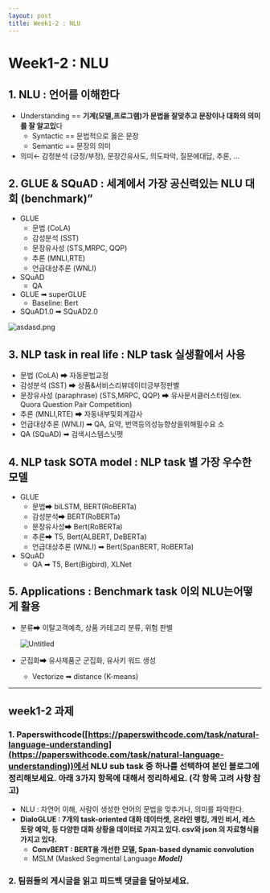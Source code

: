 ```yaml
---
layout: post
title: Week1-2 : NLU
---
```

# **Week1-2 : NLU**

## **1. NLU : 언어를 이해한다**

- Understanding  == **기계(모델,프로그램)가 문법을 잘맞추고 문장이나 대화의 의미를 잘 알고있**다
    - Syntactic == 문법적으로 옳은 문장
    - Semantic == 문장의 의미
- 의미← 감정분석 (긍정/부정), 문장간유사도, 의도파악, 질문에대답, 추론, …

## 2. GLUE & SQuAD : 세계에서 가장 공신력있는 NLU 대회 (benchmark)”

- GLUE
    - 문법 (CoLA)
    - 감성분석 (SST)
    - 문장유사성 (STS,MRPC, QQP)
    - 추론 (MNLI,RTE)
    - 언급대상추론 (WNLI)
- SQuAD
    - QA
- GLUE ➡ superGLUE
    - Baseline: Bert
- SQuAD1.0 ➡ SQuAD2.0

![asdasd.png](https://s3-us-west-2.amazonaws.com/secure.notion-static.com/e530600c-5d1f-4c82-97d5-31b99a62f844/asdasd.png)

## 3. NLP task in real life : NLP task 실생활에서 사용

- 문법 (CoLA) ➡ 자동문법교정
- 감성분석 (SST) ➡ 상품&서비스리뷰데이터긍부정판별
- 문장유사성 (paraphrase) (STS,MRPC, QQP) ➡ 유사문서클러스터링(ex. Quora Question Pair Competition)
- 추론 (MNLI,RTE) ➡ 자동내부및회계감사
- 언급대상추론 (WNLI) ➡ QA, 요약, 번역등의성능향상을위해필수요 소
- QA (SQuAD) ➡ 검색시스템스닛펫

## 4. NLP task SOTA model :  NLP task 별 가장 우수한 모델

- GLUE
    - 문법➡ biLSTM, BERT(RoBERTa)
    - 감성분석➡ BERT(RoBERTa)
    - 문장유사성➡ Bert(RoBERTa)
    - 추론➡ T5, Bert(ALBERT, DeBERTa)
    - 언급대상추론 (WNLI) ➡ Bert(SpanBERT, RoBERTa)
- SQuAD
    - QA ➡ T5, Bert(Bigbird), XLNet

## 5. Applications :  Benchmark task 이외 NLU는어떻게 활용

- 분류➡  이탈고객예측, 상품 카테고리 분류, 위험 판별
    
    ![Untitled](https://s3-us-west-2.amazonaws.com/secure.notion-static.com/2821019d-0956-4069-9f04-69cbc44062b8/Untitled.png)
    
- 군집화➡ 유사제품군 군집화, 유사키 워드 생성
    - Vectorize ➡ distance (K-means)

---

## week1-2 과제

### 1. Paperswithcode([https://paperswithcode.com/task/natural-language-understanding](https://paperswithcode.com/task/natural-language-understanding))에서 NLU sub task 중 하나를 선택하여 본인 블로그에 정리해보세요. 아래 3가지 항목에 대해서 정리하세요. (각 항목 고려 사항 참고)

- NLU : 자연어 이해, 사람이 생성한 언어의 문법을 맞추거나, 의미를 파악한다.
- ****DialoGLUE :  7개의 task-oriented 대화 데이터셋,  온라인 뱅킹, 개인 비서, 레스토랑 예약, 등 다양한 대화 상황을 데이터로 가지고 있다.  csv와 json 의 자료형식을 가지고 있다.****
    - **ConvBERT : BERT을 개선한 모델, Span-based dynamic convolution**
    - MSLM (Masked Segmental Language ***Model)***

### 2. 팀원들의 게시글을 읽고 피드백 댓글을 달아보세요.
